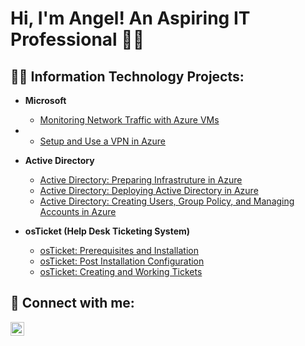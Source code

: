  <h1>Hi, I'm Angel! An Aspiring IT Professional 🧑‍💻

<h2>👨‍💻 Information Technology Projects:</h2>

- <b>Microsoft</b>
  - [Monitoring Network Traffic with Azure VMs](https://github.com/joshmadakor1/Algorithms-Practice)
- 
  - [Setup and Use a VPN in Azure](https://github.com/joshmadakor1/4chan-Image-Analysis-Middleware-C964) <b><i></b></i>
- <b>Active Directory</b>
  - [Active Directory: Preparing Infrastruture in Azure](https://github.com/joshmadakor1/Sentinel-Lab)
  - [Active Directory: Deploying Active Directory in Azure](https://github.com/joshmadakor1/Jwipe.PowerShell)
  - [Active Directory: Creating Users, Group Policy, and Managing Accounts in Azure](https://github.com/joshmadakor1/AD_PS)
  
- <b>osTicket (Help Desk Ticketing System)</b>
  - [osTicket: Prerequisites and Installation](https://github.com/joshmadakor1/EncrypterPOC)
  - [osTicket: Post Installation Configuration](https://github.com/joshmadakor1/DecrypterPOC)
  - [osTicket: Creating and Working Tickets](https://github.com/joshmadakor1/Key-Logger-With-Email)
  


<h2> 🤳 Connect with me:</h2>


[<img align="left" alt="JoshMadakor | LinkedIn" width="22px" src="https://cdn.jsdelivr.net/npm/simple-icons@v3/icons/linkedin.svg" />][linkedin]



[linkedin]: https://www.linkedin.com/in/angel-a-barrera/ 
